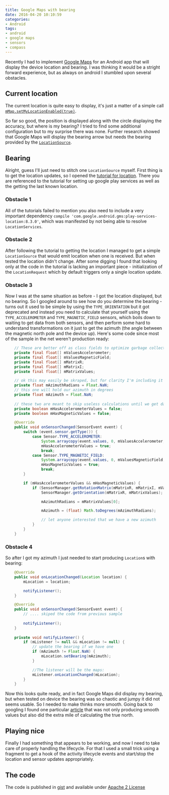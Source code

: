 ```yaml
---
title: Google Maps with bearing
date: 2016-04-20 10:10:59
categories:
- Android
tags:
- android
- google maps
- sensors
- compass
---
```


Recently I had to implement [Google Maps][google-maps] for an Android app that will display the device location and bearing. 
I was thinking it would be a stright forward experience, but as always on android I stumbled upon several obstacles.

## Current location
The current location is quite easy to display, it's just a matter of a simple call [`mMap.setMyLocationEnabled(true)`][set-my-location-enabled]. 

So far so good, the position is displayed along with the circle displaying the accuracy, but where is my bearing? 
I tried to find some additional configuration but to my surprise there was none. Further research showed that
Google Maps will display the bearing arrow but needs the bearing provided by the [`LocationSource`][location-source].

## Bearing
Alright, guess I'll just need to stitch one `LocationSource` myself. First thing is to get the location updates, 
so I opened the [tutorial for location][location-tutorial]. There you are referenced to the tutorial for setting up 
google play services as well as the getting the last known location. 

### Obstacle 1
All of the tutorials failed to mention you also need to include a very important dependency `compile 'com.google.android.gms:play-services-location:8.3.0'`, 
which was manifested by not being able to resolve `LocationServices`.

### Obstacle 2
After following the tutorial to getting the location I managed to get a simple `LocationSource` that would emit location 
when one is received. But when tested the location didn't change. After some digging I found that looking only at the code
in the tutorial is lacking an important piece - initialization of the `LocationRequest` which by default triggers only
a single location update.

### Obstacle 3
Now I was at the same situation as before - I got the location displayed, but no bearing. So I googled around to see
how do you determine the bearing - turns out it used to be simple by using the `TYPE_ORIENTATION` but it got deprecated 
and instead you need to calculate that yourself using the `TYPE_ACCELEROMETER` and `TYPE_MAGNETIC_FIELD` sensors,
which boils down to waiting to get data from both sensors, and then perform some hard to understand transformations on it
just to get the azimuth (the angle between the magnetic north pole and the device up). Here's some code since most of the
sample in the net weren't production ready:

```java
    // These are better off as class fields to optimize garbage collection
    private final float[] mValuesAccelerometer;
    private final float[] mValuesMagneticField;
    private final float[] mMatrixR;
    private final float[] mMatrixI;
    private final float[] mMatrixValues;

    // ok this may easily be skraped, but for clarity I'm including it
    private float mAzimuthRadians = Float.NaN;
    // this one will hold our azimuth in degrees
    private float mAzimuth = Float.NaN;
    
    // these two are meant to skip useless calculations until we get data from both sensors
    private boolean mHasAccelerometerValues = false;
    private boolean mHasMagneticValues = false;

    @Override
    public void onSensorChanged(SensorEvent event) {
        switch (event.sensor.getType()) {
            case Sensor.TYPE_ACCELEROMETER:
                System.arraycopy(event.values, 0, mValuesAccelerometer, 0, 3);
                mHasAccelerometerValues = true;
                break;
            case Sensor.TYPE_MAGNETIC_FIELD:
                System.arraycopy(event.values, 0, mValuesMagneticField, 0, 3);
                mHasMagneticValues = true;
                break;
        }

        if (mHasAccelerometerValues && mHasMagneticValues) {
            if (SensorManager.getRotationMatrix(mMatrixR, mMatrixI, mValuesAccelerometer, mValuesMagneticField)) {
                SensorManager.getOrientation(mMatrixR, mMatrixValues);

                mAzimuthRadians = mMatrixValues[0];

                mAzimuth = (float) Math.toDegrees(mAzimuthRadians);

                // let anyone interested that we have a new azimuth
            }
        }
    }

```

### Obstacle 4
So after I got my azimuth I just needed to start producing `Location`s with bearing:

```java
    @Override
    public void onLocationChanged(Location location) {
        mLocation = location;

        notifyListener();
    }

    @Override
    public void onSensorChanged(SensorEvent event) {
        // .... skiped the code from previous sample
        
        notifyListener();
    }
    
    private void notifyListener() {
        if (mListener != null && mLocation != null) {
            // update the bearing if we have one
            if (mAzimuth != Float.NaN) {
                mLocation.setBearing(mAzimuth);
            }

            //The listener will be the maps:
            mListener.onLocationChanged(mLocation);
        }
    }
```

Now this looks quite ready, and in fact Google Maps did display my bearing, but when tested on device the bearing was
so chaotic and jumpy it did not seems usable. So I needed to make thinks more smooth. Going back to googling I found 
one particular [article][smooth-article] that was not only producing smooth values but also did the extra mile of calculating
the true north.

## Playing nice
Finally I had something that appears to be working, and now I need to take care of properly handling the lifecycle.
For that I used a small trick using a fragment to get a hook of the activity lifecycle events and start/stop the
location and sensor updates appropriately.

## The code
The code is published in [gist][the-gist] and available under [Apache 2 License][license]

[google-maps]: https://developers.google.com/maps/documentation/android-api
[set-my-location-enabled]: https://developers.google.com/android/reference/com/google/android/gms/maps/GoogleMap#setMyLocationEnabled(boolean)
[location-source]: https://developers.google.com/android/reference/com/google/android/gms/maps/LocationSource
[location-tutorial]: http://developer.android.com/training/location/receive-location-updates.html
[smooth-article]: http://www.ymc.ch/en/smooth-true-north-compass-values
[the-gist]: https://gist.github.com/groupsky/8772ba063957e7ace78641909b8c6c35
[license]: http://www.apache.org/licenses/LICENSE-2.0
